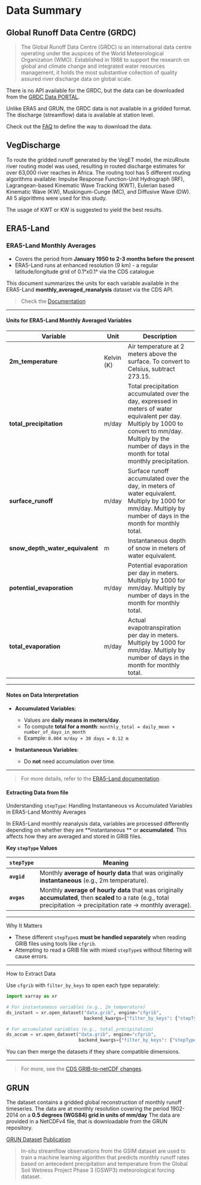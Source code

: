 

# Data Summary

## Global Runoff Data Centre (GRDC)

> The Global Runoff Data Centre (GRDC) is an international data centre operating under the auspices of the World
> Meteorological Organization (WMO). Established in 1988 to support the research on global and climate change and
> integrated water resources management, it holds the most substantive collection of quality assured river discharge
> data on global scale.

There is no API available for the GRDC, but the data can be downloaded from the [GRDC Data PORTAL](https://portal.grdc.bafg.de/applications/public.html?publicuser=PublicUser#dataDownload/StationCatalogue).

Unlike ERA5 and GRUN, the GRDC data is not available in a gridded format.
The discharge (streamflow) data is available at station level.

Check out the [FAQ](https://grdc.bafg.de/help/faq/) to define the way to download the data.

## VegDischarge

To route the gridded runoff generated by the VegET model, the mizuRoute river routing model was used, resulting in
routed discharge estimates for over 63,000 river reaches in Africa. The routing tool has 5 different routing algorithms
available: Impulse Response Function-Unit Hydrograph (IRF), Lagrangean-based Kinematic Wave Tracking (KWT), Eulerian
based Kinematic Wave (KW), Muskingum-Cunge (MC), and Diffusive Wave (DW). All 5 algorithms were used for this study.

The usage of KWT or KW is suggested to yield the best results.

## ERA5-Land

### ERA5-Land Monthly Averages

- Covers the period from **January 1950 to 2-3 months before the present**
- ERA5-Land runs at enhanced resolution (9 km) - a regular latitude/longitude grid of 0.1°x0.1° via the CDS catalogue

This document summarizes the units for each variable available in the ERA5-Land **monthly_averaged_reanalysis** dataset via the CDS API.
> Check the [Documentation](https://cds.climate.copernicus.eu/datasets/reanalysis-era5-land-monthly-means?tab=overview)

---

####  Units for ERA5-Land Monthly Averaged Variables

| Variable                         | Unit     | Description |
|----------------------------------|----------|-------------|
| **2m_temperature**               | Kelvin (K) | Air temperature at 2 meters above the surface. To convert to Celsius, subtract 273.15. |
| **total_precipitation**          | m/day    | Total precipitation accumulated over the day, expressed in meters of water equivalent per day. Multiply by 1000 to convert to mm/day. Multiply by the number of days in the month for total monthly precipitation. |
| **surface_runoff**               | m/day    | Surface runoff accumulated over the day, in meters of water equivalent. Multiply by 1000 for mm/day. Multiply by number of days in the month for monthly total. |
| **snow_depth_water_equivalent**  | m        | Instantaneous depth of snow in meters of water equivalent. |
| **potential_evaporation**        | m/day    | Potential evaporation per day in meters. Multiply by 1000 for mm/day. Multiply by number of days in the month for monthly total. |
| **total_evaporation**            | m/day    | Actual evapotranspiration per day in meters. Multiply by 1000 for mm/day. Multiply by number of days in the month for monthly total. |

---

#### Notes on Data Interpretation

- **Accumulated Variables**:
    - Values are **daily means in meters/day**.
    - To compute **total for a month**:
      `monthly_total = daily_mean × number_of_days_in_month`
    - Example:
      `0.004 m/day × 30 days = 0.12 m`

- **Instantaneous Variables**:
    - Do **not** need accumulation over time.

---

> For more details, refer to the [ERA5-Land documentation](https://confluence.ecmwf.int/display/CKB/ERA5-Land:+data+documentation).


#### Extracting Data from file

Understanding `stepType`: Handling Instantaneous vs Accumulated Variables in ERA5-Land Monthly Averages

In ERA5-Land monthly reanalysis data, variables are processed differently depending on whether they are **instantaneous
** or **accumulated**. This affects how they are averaged and stored in GRIB files.

**Key `stepType` Values**

| `stepType`  | Meaning                                                                                                                                                               |
|-------------|-----------------------------------------------------------------------------------------------------------------------------------------------------------------------|
| **`avgid`** | Monthly **average of hourly data** that was originally **instantaneous** (e.g., 2m temperature).                                                                      |
| **`avgas`** | Monthly **average of hourly data** that was originally **accumulated**, then **scaled** to a rate (e.g., total precipitation → precipitation rate → monthly average). |

---

Why It Matters

- These different `stepType`s **must be handled separately** when reading GRIB files using tools like `cfgrib`.
- Attempting to read a GRIB file with mixed `stepType`s without filtering will cause errors.

---

How to Extract Data

Use `cfgrib` with `filter_by_keys` to open each type separately:

```python
import xarray as xr

# For instantaneous variables (e.g., 2m_temperature)
ds_instant = xr.open_dataset("data.grib", engine="cfgrib",
                             backend_kwargs={"filter_by_keys": {"stepType": "avgid"}})

# For accumulated variables (e.g., total_precipitation)
ds_accum = xr.open_dataset("data.grib", engine="cfgrib",
                           backend_kwargs={"filter_by_keys": {"stepType": "avgas"}})
```

You can then merge the datasets if they share compatible dimensions.

---

> For more, see the [CDS GRIB-to-netCDF changes](https://confluence.ecmwf.int/display/CKB/ERA5%3A+data+documentation).

## GRUN

The dataset contains a gridded global reconstruction of monthly runoff timeseries.
The data are at monthly resolution covering the period 1902-2014 on a **0.5 degrees (WGS84)
grid in units of mm/day**
The data are provided in a NetCDFv4 file, that is downloadable from the GRUN repository.


[GRUN Dataset](https://figshare.com/articles/dataset/GRUN_Global_Runoff_Reconstruction/9228176)
[Publication](https://essd.copernicus.org/articles/11/1655/2019/)

> In-situ streamflow observations from the GSIM dataset are used to train a machine learning algorithm
> that predicts monthly runoff rates based on antecedent precipitation and temperature from the
> Global Soil Wetness Project Phase 3 (GSWP3) meteorological forcing dataset.
